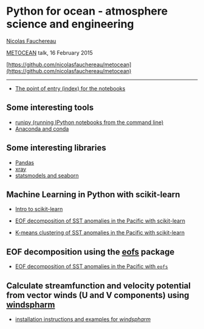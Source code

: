 # Python for ocean - atmosphere science and engineering

[Nicolas Fauchereau](mailto:nicolas.fauchereau@gmail.com)

[METOCEAN](http://www.metocean.co.nz) talk, 16 February 2015  

[https://github.com/nicolasfauchereau/metocean](https://github.com/nicolasfauchereau/metocean)

<hr size=5>

+ [The point of entry (index) for the notebooks](http://nbviewer.ipython.org/github/nicolasfauchereau/metocean/blob/master/notebooks/index.ipynb)

## Some interesting tools 

+ [runipy (running IPython notebooks from the command line)](http://nbviewer.ipython.org/github/nicolasfauchereau/metocean/blob/master/notebooks/runipy.ipynb)
+ [Anaconda and conda](http://nbviewer.ipython.org/github/nicolasfauchereau/metocean/blob/master/notebooks/conda.ipynb)

## Some interesting libraries 

+ [Pandas](http://nbviewer.ipython.org/github/nicolasfauchereau/metocean/blob/master/notebooks/pandas.ipynb)
+ [xray](http://nbviewer.ipython.org/github/nicolasfauchereau/metocean/blob/master/notebooks/xray.ipynb)
+ [statsmodels and seaborn](http://nbviewer.ipython.org/github/nicolasfauchereau/metocean/blob/master/notebooks/statsmodels.ipynb)

## Machine Learning in Python with scikit-learn

+ [Intro to scikit-learn](http://nbviewer.ipython.org/github/nicolasfauchereau/metocean/blob/master/notebooks/sklearn.ipynb)

+ [EOF decomposition of SST anomalies in the Pacific with scikit-learn](http://nbviewer.ipython.org/github/nicolasfauchereau/metocean/blob/master/notebooks/sklearn_EOF_decomposition.ipynb)
+ [K-means clustering of SST anomalies in the Pacific with scikit-learn](http://nbviewer.ipython.org/github/nicolasfauchereau/metocean/blob/master/notebooks/sklearn_kmeans.ipynb)

## EOF decomposition using the [eofs](http://ajdawson.github.io/eofs/index.html) package

+ [EOF decomposition of SST anomalies in the Pacific with `eofs`](http://nbviewer.ipython.org/github/nicolasfauchereau/metocean/blob/master/notebooks/eofs_EOF_decomposition.ipynb)

## Calculate streamfunction and velocity potential from vector winds (U and V components) using [windspharm](http://ajdawson.github.io/windspharm/)

+ [installation instructions and examples for *windspharm*](https://github.com/nicolasfauchereau/metocean/blob/master/notebooks/spharm.ipynb)

